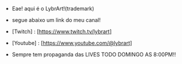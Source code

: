 - Eae! aqui é o LybrArt!(trademark)
- segue abaixo um link do meu canal!
- [Twitch] : [https://www.twitch.tv/lybrart]
- [Youtube] : [https://www.youtube.com/@lybrart]

- Sempre tem propaganda das LIVES TODO DOMINGO AS 8:00PM!!

<!---
40-PAR-3C/40-PAR-3C is a ✨ special ✨ repository because its `README.md` (this file) appears on your GitHub profile.
You can click the Preview link to take a look at your changes.
--->
